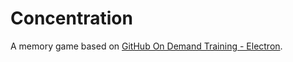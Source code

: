 # Concentration

A memory game based on [GitHub On Demand Training - Electron](https://services.github.com/on-demand/electron/).
